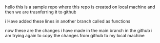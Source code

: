 hello this is a sample repo where this repo is created on local machine and then we are trasnferring it to github


i Have added these lines in another branch called as functions

now these are the changes i have made in the main branch in the github
i am trying again to copy the changes from github to my local machine 
